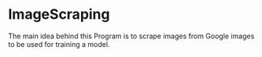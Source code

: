 # ImageScraping

The main idea behind this Program is to scrape images from Google images to be used for training a model. 
